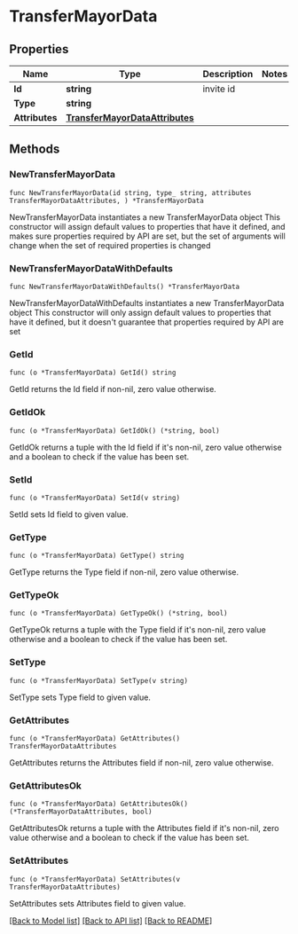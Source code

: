 # TransferMayorData

## Properties

Name | Type | Description | Notes
------------ | ------------- | ------------- | -------------
**Id** | **string** | invite id | 
**Type** | **string** |  | 
**Attributes** | [**TransferMayorDataAttributes**](TransferMayorDataAttributes.md) |  | 

## Methods

### NewTransferMayorData

`func NewTransferMayorData(id string, type_ string, attributes TransferMayorDataAttributes, ) *TransferMayorData`

NewTransferMayorData instantiates a new TransferMayorData object
This constructor will assign default values to properties that have it defined,
and makes sure properties required by API are set, but the set of arguments
will change when the set of required properties is changed

### NewTransferMayorDataWithDefaults

`func NewTransferMayorDataWithDefaults() *TransferMayorData`

NewTransferMayorDataWithDefaults instantiates a new TransferMayorData object
This constructor will only assign default values to properties that have it defined,
but it doesn't guarantee that properties required by API are set

### GetId

`func (o *TransferMayorData) GetId() string`

GetId returns the Id field if non-nil, zero value otherwise.

### GetIdOk

`func (o *TransferMayorData) GetIdOk() (*string, bool)`

GetIdOk returns a tuple with the Id field if it's non-nil, zero value otherwise
and a boolean to check if the value has been set.

### SetId

`func (o *TransferMayorData) SetId(v string)`

SetId sets Id field to given value.


### GetType

`func (o *TransferMayorData) GetType() string`

GetType returns the Type field if non-nil, zero value otherwise.

### GetTypeOk

`func (o *TransferMayorData) GetTypeOk() (*string, bool)`

GetTypeOk returns a tuple with the Type field if it's non-nil, zero value otherwise
and a boolean to check if the value has been set.

### SetType

`func (o *TransferMayorData) SetType(v string)`

SetType sets Type field to given value.


### GetAttributes

`func (o *TransferMayorData) GetAttributes() TransferMayorDataAttributes`

GetAttributes returns the Attributes field if non-nil, zero value otherwise.

### GetAttributesOk

`func (o *TransferMayorData) GetAttributesOk() (*TransferMayorDataAttributes, bool)`

GetAttributesOk returns a tuple with the Attributes field if it's non-nil, zero value otherwise
and a boolean to check if the value has been set.

### SetAttributes

`func (o *TransferMayorData) SetAttributes(v TransferMayorDataAttributes)`

SetAttributes sets Attributes field to given value.



[[Back to Model list]](../README.md#documentation-for-models) [[Back to API list]](../README.md#documentation-for-api-endpoints) [[Back to README]](../README.md)


